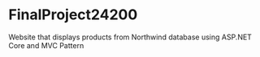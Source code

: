 # FinalProject24200
Website that displays products from Northwind database using ASP.NET Core and MVC Pattern
